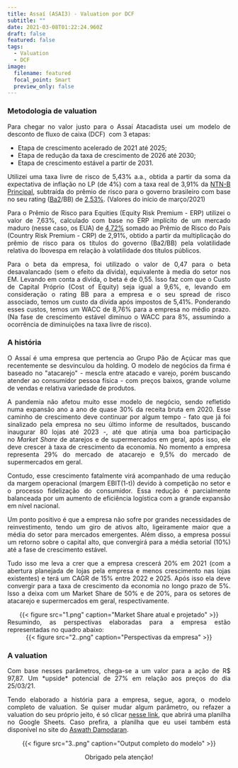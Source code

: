 ```yaml
---
title: Assaí (ASAI3) - Valuation por DCF
subtitle: ""
date: 2021-03-08T01:22:24.960Z
draft: false
featured: false
tags:
  - Valuation
  - DCF
image:
  filename: featured
  focal_point: Smart
  preview_only: false
---
```

<div align="justify">

### Metodologia de valuation

Para chegar no valor justo para o Assaí Atacadista usei um modelo de desconto de fluxo de caixa (DCF)  com 3 etapas:

* Etapa de crescimento acelerado de 2021 até 2025;
* Etapa de redução da taxa de crescimento de 2026 até 2030;
* Etapa de crescimento estável a partir de 2031.

Utilizei uma taxa livre de risco de 5,43% a.a., obtida a partir da soma da expectativa de inflação no LP (de 4%) com a taxa real de 3,91% da [NTN-B Principal](https://www.tesourodireto.com.br/titulos/precos-e-taxas.htm), subtraída do prêmio de risco para o governo brasileiro com base no seu rating ([Ba2](https://www.moodys.com/credit-ratings/Brazil-Government-of-credit-rating-114650/reports?category=Ratings_and_Assessments_Reports_rc|Issuer_Reports_rc&type=Rating_Action_rc|Announcement_rc|Announcement_of_Periodic_Review_rc,Credit_Opinion_ir_rc|Issuer_Comment_rc|Issuer_in_Depth_rc)/BB) de [2,53%](https://fred.stlouisfed.org/series/BAMLH0A1HYBB). (Valores do início de março/2021)

Para o Prêmio de Risco para Equities (Equity Risk Premium - ERP) utilizei o valor de 7,63%, calculado com base no ERP implícito de um mercado maduro (nesse caso, os EUA) de [4,72%](http://pages.stern.nyu.edu/~adamodar/) somado ao Prêmio de Risco do País (Country Risk Premium - CRP) de 2,91%, obtido a partir da multiplicação do prêmio de risco para os títulos do governo (Ba2/BB) pela volatilidade relativa do Ibovespa em relação à volatilidade dos títulos públicos.

Para o beta da empresa, foi utilizado o valor de 0,47 para o beta desavalancado (sem o efeito da dívida), equivalente à media do setor nos EM. Levando em conta a dívida, o beta é de 0,55. Isso faz com que o Custo de Capital Próprio (Cost of Equity) seja igual a 9,6%, e, levando em consideração o rating BB para a empresa e o seu spread de risco associado, temos um custo da dívida após impostos de 5,41%. Ponderando esses custos, temos um WACC de 8,76% para a empresa no médio prazo. (Na fase de crescimento estável diminuo o WACC para 8%, assumindo a ocorrência de diminuições na taxa livre de risco).

### A história

O Assaí é uma empresa que pertencia ao Grupo Pão de Açúcar mas que recentemente se desvinculou da holding. O modelo de negócios da firma é baseado no "atacarejo" - mescla entre atacado e varejo, porém buscando atender ao consumidor pessoa física - com preços baixos, grande volume de vendas e relativa variedade de produtos. 

A pandemia não afetou muito esse modelo de negócio, sendo refletido numa expansão ano a ano de quase 30% da receita bruta em 2020. Esse caminho de crescimento deve continuar por algum tempo - fato que já foi sinalizado pela empresa no seu último informe de resultados, buscando inaugurar 80 lojas até 2023 -, até que atinja uma boa participação no *Market Share* de atarejos e de supermercados em geral, após isso, ele deve crescer à taxa de crescimento da economia. No momento a empresa representa 29% do mercado de atacarejo e 9,5% do mercado de supermercados em geral.

Contudo, esse crescimento fatalmente virá acompanhado de uma redução da margem operacional (margem EBIT(1-t)) devido à competição no setor e o processo fidelização do consumidor. Essa redução é parcialmente balanceada por um aumento de eficiência logística com a grande expansão em nível nacional. 

Um ponto positivo é que a empresa não sofre por grandes necessidades de reinvestimento, tendo um giro de ativos alto, ligeiramente maior que a média do setor para mercados emergentes. Além disso, a empresa possui um retorno sobre o capital alto, que convergirá para a média setorial (10%) até a fase de crescimento estável.

Tudo isso me leva a crer que a empresa crescerá 20% em 2021 (com a abertura planejada de lojas pela empresa e menos crescimento nas lojas existentes) e terá um CAGR de 15% entre 2022 e 2025. Após isso ela deve convergir para a taxa de crescimento da economia no longo prazo de 5%. Isso a deixa com um Market Share de 50% e de 20%, para os setores de atacarejo e supermercados em geral, respectivamente.
</div>
<div align="center">{{< figure src="1.png" caption="Market Share atual e projetado" >}}</div>
<div align="justify">
Resumindo, as perspectivas elaboradas para a empresa estão representadas no quadro abaixo:
</div>
<div align="center">{{< figure src="2..png" caption="Perspectivas da empresa" >}}</div>

### A valuation
<div align="justify">
Com base nesses parâmetros, chega-se a um valor para a ação de R$ 97,87. Um *upside* potencial de 27% em relação aos preços do dia 25/03/21. 

Tendo elaborado a história para a empresa, segue, agora, o modelo completo de valuation. Se quiser mudar algum parâmetro, ou refazer a valuation do seu próprio jeito, é só clicar [nesse link](https://docs.google.com/spreadsheets/d/16f4XgydPM4SvpAGBZYGaxpmQXiLPDWGtS8wNZbRg6Ns/edit?usp=sharing), que abrirá uma planilha no Google Sheets. Caso prefira, a planilha que eu usei também está disponível no site do [Aswath Damodaran](http://pages.stern.nyu.edu/~adamodar/).
</div>
<div align="center">{{< figure src="3..png" caption="Output completo do modelo" >}}

Obrigado pela atenção! </div>